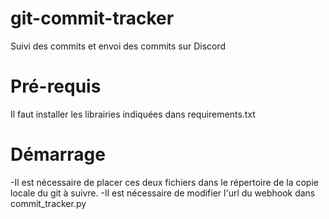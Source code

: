 # git-commit-tracker
Suivi des commits et envoi des commits sur Discord

# Pré-requis
Il faut installer les librairies indiquées dans requirements.txt

# Démarrage
-Il est nécessaire de placer ces deux fichiers dans le répertoire de la copie locale du git à suivre.
-Il est nécessaire de modifier l'url du webhook dans commit_tracker.py
